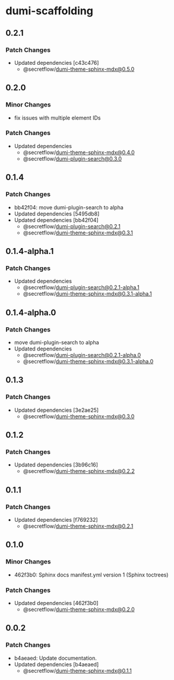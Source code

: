 # dumi-scaffolding

## 0.2.1

### Patch Changes

- Updated dependencies [c43c476]
  - @secretflow/dumi-theme-sphinx-mdx@0.5.0

## 0.2.0

### Minor Changes

- fix issues with multiple element IDs

### Patch Changes

- Updated dependencies
  - @secretflow/dumi-theme-sphinx-mdx@0.4.0
  - @secretflow/dumi-plugin-search@0.3.0

## 0.1.4

### Patch Changes

- bb42f04: move dumi-plugin-search to alpha
- Updated dependencies [5495db8]
- Updated dependencies [bb42f04]
  - @secretflow/dumi-plugin-search@0.2.1
  - @secretflow/dumi-theme-sphinx-mdx@0.3.1

## 0.1.4-alpha.1

### Patch Changes

- Updated dependencies
  - @secretflow/dumi-plugin-search@0.2.1-alpha.1
  - @secretflow/dumi-theme-sphinx-mdx@0.3.1-alpha.1

## 0.1.4-alpha.0

### Patch Changes

- move dumi-plugin-search to alpha
- Updated dependencies
  - @secretflow/dumi-plugin-search@0.2.1-alpha.0
  - @secretflow/dumi-theme-sphinx-mdx@0.3.1-alpha.0

## 0.1.3

### Patch Changes

- Updated dependencies [3e2ae25]
  - @secretflow/dumi-theme-sphinx-mdx@0.3.0

## 0.1.2

### Patch Changes

- Updated dependencies [3b96c16]
  - @secretflow/dumi-theme-sphinx-mdx@0.2.2

## 0.1.1

### Patch Changes

- Updated dependencies [f769232]
  - @secretflow/dumi-theme-sphinx-mdx@0.2.1

## 0.1.0

### Minor Changes

- 462f3b0: Sphinx docs manifest.yml version 1 (Sphinx toctrees)

### Patch Changes

- Updated dependencies [462f3b0]
  - @secretflow/dumi-theme-sphinx-mdx@0.2.0

## 0.0.2

### Patch Changes

- b4aeaed: Update documentation.
- Updated dependencies [b4aeaed]
  - @secretflow/dumi-theme-sphinx-mdx@0.1.1
